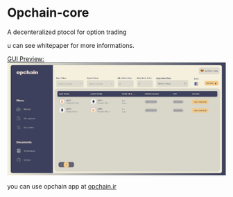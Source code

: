 # Opchain-core

A decenteralized ptocol for option trading

u can see whitepaper for more informations.

[GUI Preview:](https://github.com/ChainMates/Opchain-interface)
![Opchain GUI Preview](/interfacePreview.png "Opchain GUI Preview")

you can use opchain app at [opchain.ir](https://opchain.ir)